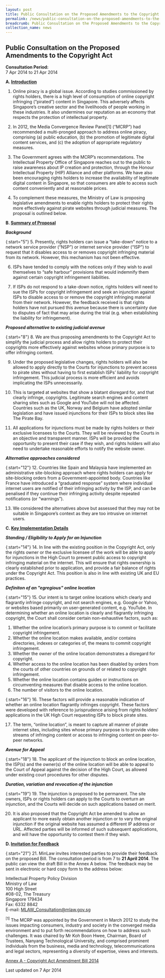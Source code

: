 ```yaml
---
layout: post
title: Public Consultation on the Proposed Amendments to the Copyright Act
permalink: /news/public-consultation-on-the-proposed-amendments-to-the-copyright-/
breadcrumb: Public Consultation on the Proposed Amendments to the Copyright Act
collection_name: news
---
```


Public Consultation on the Proposed Amendments to the Copyright Act
---

**Consultation Period:**  
7 Apr 2014 to 21 Apr 2014

<b>A. <u>Introduction</u></b>

1. Online piracy is a global issue.  According to studies commissioned by rights holders, there is a high level of consumption of online copyright infringing (“pirated”) content in Singapore.  This adversely affects Singapore’s creative sector and the livelihoods of people working in these industries.  It also undermines our reputation as an economy that respects the protection of intellectual property.

2. In 2012, the Media Convergence Review Panel[1] (“MCRP”) had recommended a multi-pronged approach to address online piracy, comprising (a) public education, (b) the promotion of legitimate digital content services, and (c) the adoption of appropriate regulatory measures.

3. The Government agrees with the MCRP’s recommendations.  The Intellectual Property Office of Singapore reaches out to the public to raise awareness about IP creation and protection, through the Honour Intellectual Property (HIP) Alliance and other platforms.  We have also been encouraging rights holders to increase the availability of legitimate digital content in Singapore, so that consumers are able to access such content conveniently and at reasonable prices. 

4. To complement these measures, the Ministry of Law is proposing legislative amendments to enable rights holders to protect their rights more effectively against pirate websites through judicial measures.  The proposal is outlined below.

<b>B. <u>Summary of Proposal</u></b>

<b><i>Background</i></b>

{:start="5"}
5. Presently, rights holders can issue a “take-down” notice to a network service provider (“NSP”) or internet service provider (“ISP”) to request that it disables access to or removes copyright infringing material from its network.  However, this mechanism has not been effective. 

6. ISPs have tended to comply with the notices only if they wish to avail themselves to “safe harbour” provisions that would indemnify them against certain copyright infringement liabilities. 

7. If ISPs do not respond to a take-down notice, rights holders will need to sue the ISPs for copyright infringement and seek an injunction against ISPs to disable access to or remove the copyright infringing material from their network.  However, the feedback received is that rights holders have not pursued this avenue because there is uncertainty due to disputes of fact that may arise during the trial (e.g. when establishing the liability for infringement). 

<b><i>Proposed alternative to existing judicial avenue</i></b>

{:start="8"}
8. We are thus proposing amendments to the Copyright Act to simplify the judicial process and allow rights holders to protect their copyrights more effectively against websites whose primary purpose is to offer infringing content. 

9. Under the proposed legislative changes, rights holders will also be allowed to apply directly to the Courts for injunctions to prevent access to pirate sites without having to first establish ISPs’ liability for copyright infringement.  This judicial process is more efficient and avoids implicating the ISPs unnecessarily.

10. This is targeted at websites that show a blatant disregard for, and that clearly infringe, copyrights.  Legitimate search engines and content sharing sites such as Google and YouTube will not be affected.  Countries such as the UK, Norway and Belgium have adopted similar legislation and have issued injunctions for their ISPs to block sites like The Pirate Bay.

11. All applications for injunctions must be made by rights holders or their exclusive licensees to the Courts.  They will be reviewed by the Courts in an objective and transparent manner.  ISPs will be provided the opportunity to present their case if they wish, and rights holders will also need to undertake reasonable efforts to notify the website owner. 

<b><i>Alternative approaches considered</i></b>

{:start="12"}
12. Countries like Spain and Malaysia have implemented an administrative site-blocking approach where rights holders can apply for site-blocking orders from a Government-appointed body.  Countries like France have introduced a “graduated response” system where individual internet users are notified of their infringing activity by the ISP, and can be penalised if they continue their infringing activity despite repeated notifications (or “warnings”).     

13. We considered the alternatives above but assessed that they may not be suitable in Singapore’s context as they are too intrusive on internet users.

<b>C. <u> Key Implementation Details</u></b>

<b><i>Standing / Eligibility to Apply for an Injunction</i></b>

{:start="14"}
14. In line with the existing position in the Copyright Act, only the rights owner or the exclusive licensee of the work will be able to apply for injunctions in the High Court to prevent public access to copyright infringing material on the internet.  This will ensure that rights ownership is clearly established prior to application, and provide a fair balance of rights under the Copyright Act.  This position is also in line with existing UK and EU practices.

<b><i>Definiton of an "egregious" online location</i></b>

{:start="15"}
15. Our intent is to target online locations which clearly and flagrantly infringe copyright, and not search engines, e.g. Google or Yahoo, or websites based primarily on user-generated content, e.g. YouTube.  In determining whether an online location is clearly and flagrantly infringing copyright, the Court shall consider certain non-exhaustive factors, such as: 

<ol style="lower-alpha">
  <li>Whether the online location’s primary purpose is to commit or facilitate copyright infringement.</li>
  <li>Whether the online location makes available, and/or contains directories, indexes or categories of, the means to commit copyright infringement.</li>
  <li>Whether the owner of the online location demonstrates a disregard for copyright.</li>
  <li>Whether access to the online location has been disabled by orders from the courts of other countries on grounds of or related to copyright infringement.</li>
  <li>Whether the online location contains guides or instructions on circumventing measures that disable access to the online location.</li>
  <li>The number of visitors to the online location.</li>
</ol>

{:start="16"}
16. These factors will provide a reasonable indication of whether an online location flagrantly infringes copyright.  These factors were developed with reference to jurisprudence arising from rights holders’ applications in the UK High Court requesting ISPs to block pirate sites.

17. The term, “online location”, is meant to capture all manner of pirate internet sites, including sites whose primary purpose is to provide video streams of infringing content or access to infringing content on peer-to-peer networks.

<b><i>Avenue for Appeal</i></b>

{:start="18"}
18. The applicant of the injunction to block an online location, the ISP(s) and the owner(s) of the online location will be able to appeal to the Court of Appeal against the decision of the High Court, as allowed under existing court procedures for other disputes. 

<b><i>Duration, variation and revocation of the injunction</i></b>

{:start="19"}
19. The injunction is proposed to be permanent.  The site owners, ISPs or rights holders can apply to the Courts to overturn an injunction, and the Courts will decide on such applications based on merit.

20. It is also proposed that the Copyright Act be amended to allow an applicant to more easily obtain another injunction or to vary the original injunction if the original website has assumed a different IP address or URL.  Affected parties will be informed of such subsequent applications, and will have the opportunity to contest them if they wish.

<b>D. <u>Invitation for Feedback</u></b>

{:start="21"}
21. MinLaw invites interested parties to provide their feedback on the proposed Bill.  The consultation period is from 7 to **21 April 2014**.  The public can view the draft Bill in the Annex A below. The feedback may be sent in electronic or hard copy form to the address below:

<p class="address-centered">
  Intellectual Property Policy Division<br>
  Ministry of Law<br>
  100 High Street<br>
  #08-02, The Treasury<br>
  Singapore 179434<br>
  Fax: 6332 8842<br>
  E-mail: <a href="mailto:MLAW_Consultation@mlaw.gov.sg">MLAW_Consultation@mlaw.gov.sg</a>
</p>

<sup>[1]</sup> The MCRP was appointed by the Government in March 2012 to study the issues impacting consumers, industry and society in the converged media environment and to put forth recommendations on how to address such challenges.  It was chaired by Mr Koh Boon Hwee, Chairman, Board of Trustees, Nanyang Technological University, and comprised prominent individuals from the business, media and technology, telecommunications and legal sectors, representing a diversity of expertise, views and interests. 

[Annex A - Copyright Act Amendment Bill 2014](/files/AnnexA-CopyrightActAmendmentBill2014.pdf/)

<p class="right-side-updated">Last updated on 7 Apr 2014</p>


